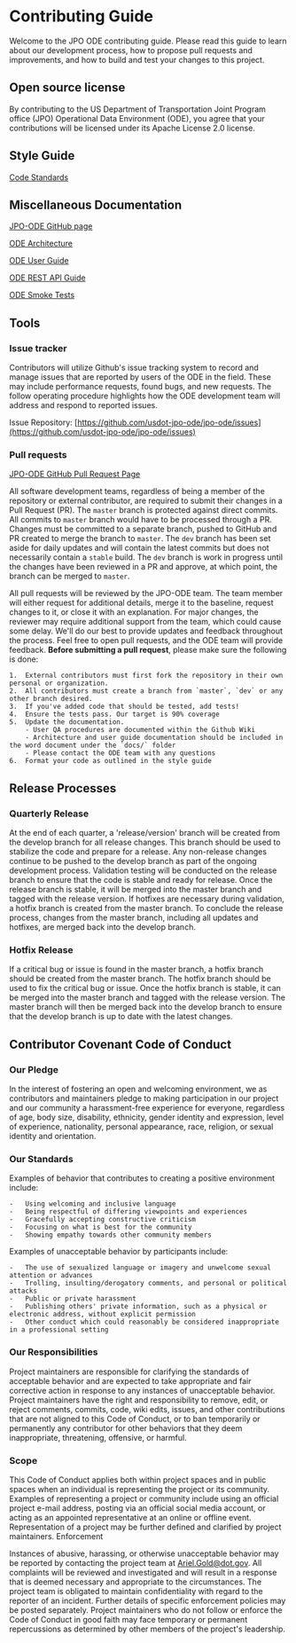 
# Contributing Guide

Welcome to the JPO ODE contributing guide. Please read this guide to learn about our development process, how to propose pull requests and improvements, and how to build and test your changes to this project. 


## Open source license

By contributing to the US Department of Transportation Joint Program office (JPO) Operational Data Environment (ODE), you agree that your contributions will be licensed under its Apache License 2.0 license.

## Style Guide

[Code Standards](https://usdotjpoode.atlassian.net/wiki/spaces/ODTD/pages/8234945/Code+Standards)


## Miscellaneous Documentation

[JPO-ODE GitHub page](https://github.com/usdot-jpo-ode/jpo-ode)

[ODE Architecture](https://github.com/usdot-jpo-ode/jpo-ode/blob/develop/docs/JPO%20ODE%20Architecture.docx)

[ODE User Guide](https://github.com/usdot-jpo-ode/jpo-ode/blob/develop/docs/JPO_ODE_UserGuide.docx)

[ODE REST API Guide](https://usdot-jpo-ode.github.io)

[ODE Smoke Tests](https://github.com/usdot-jpo-ode/jpo-ode/wiki/JPO-ODE-QA-Documents)

## Tools

### Issue tracker
Contributors will utilize Github's issue tracking system to record and manage issues that are reported by users of the ODE in the field. These may include performance requests, found bugs, and new requests. The follow operating procedure highlights how the ODE development team will address and respond to reported issues.

Issue Repository: [https://github.com/usdot-jpo-ode/jpo-ode/issues](https://github.com/usdot-jpo-ode/jpo-ode/issues)

### Pull requests

[JPO-ODE GitHub Pull Request Page](https://github.com/usdot-jpo-ode/jpo-ode/pulls)

All software development teams, regardless of being a member of the repository or external contributor, are required to submit their changes in a Pull Request (PR). The `master` branch is protected against direct commits. All commits to `master` branch would have to be processed through a PR. Changes must be committed to a separate branch, pushed to GitHub and PR created to merge the branch to `master`. The `dev` branch has been set aside for daily updates and will contain the latest commits but does not necessarily contain a `stable` build. The `dev` branch is work in progress until the changes have been reviewed in a PR and approve, at which point, the branch can be merged to `master`.

All pull requests will be reviewed by the JPO-ODE team. The team member will either request for additional details, merge it to the baseline, request changes to it, or close it with an explanation. For major changes, the reviewer may require additional support from the team, which could cause some delay. We'll do our best to provide updates and feedback throughout the process. Feel free to open pull requests, and the ODE team will provide feedback.
**Before submitting a pull request**, please make sure the following is done:
	
	1.	External contributors must first fork the repository in their own personal or organization.
	2.	All contributors must create a branch from `master`, `dev` or any other branch desired.
	3.	If you've added code that should be tested, add tests!
	4.	Ensure the tests pass. Our target is 90% coverage
	5.	Update the documentation.
		- User QA procedures are documented within the Github Wiki
		- Architecture and user guide documentation should be included in the word document under the `docs/` folder
		- Please contact the ODE team with any questions
	6.	Format your code as outlined in the style guide

## Release Processes
### Quarterly Release
At the end of each quarter, a 'release/version' branch will be created from the develop branch for all release changes. This branch should be used to stabilize the code and prepare for a release. Any non-release changes continue to be pushed to the develop branch as part of the ongoing development process. Validation testing will be conducted on the release branch to ensure that the code is stable and ready for release. Once the release branch is stable, it will be merged into the master branch and tagged with the release version. If hotfixes are necessary during validation, a hotfix branch is created from the master branch. To conclude the release process, changes from the master branch, including all updates and hotfixes, are merged back into the develop branch.

### Hotfix Release
If a critical bug or issue is found in the master branch, a hotfix branch should be created from the master branch. The hotfix branch should be used to fix the critical bug or issue. Once the hotfix branch is stable, it can be merged into the master branch and tagged with the release version. The master branch will then be merged back into the develop branch to ensure that the develop branch is up to date with the latest changes.

## Contributor Covenant Code of Conduct
### Our Pledge
In the interest of fostering an open and welcoming environment, we as contributors and maintainers pledge to making participation in our project and our community a harassment-free experience for everyone, regardless of age, body size, disability, ethnicity, gender identity and expression, level of experience, nationality, personal appearance, race, religion, or sexual identity and orientation.

### Our Standards
Examples of behavior that contributes to creating a positive environment include:
	
	-	Using welcoming and inclusive language
	-	Being respectful of differing viewpoints and experiences
	-	Gracefully accepting constructive criticism
	-	Focusing on what is best for the community
	-	Showing empathy towards other community members

Examples of unacceptable behavior by participants include:

	-	The use of sexualized language or imagery and unwelcome sexual attention or advances
	-	Trolling, insulting/derogatory comments, and personal or political attacks
	-	Public or private harassment
	-	Publishing others' private information, such as a physical or electronic address, without explicit permission
	-	Other conduct which could reasonably be considered inappropriate in a professional setting

### Our Responsibilities
Project maintainers are responsible for clarifying the standards of acceptable behavior and are expected to take appropriate and fair corrective action in response to any instances of unacceptable behavior.
Project maintainers have the right and responsibility to remove, edit, or reject comments, commits, code, wiki edits, issues, and other contributions that are not aligned to this Code of Conduct, or to ban temporarily or permanently any contributor for other behaviors that they deem inappropriate, threatening, offensive, or harmful.

### Scope
This Code of Conduct applies both within project spaces and in public spaces when an individual is representing the project or its community. Examples of representing a project or community include using an official project e-mail address, posting via an official social media account, or acting as an appointed representative at an online or offline event. Representation of a project may be further defined and clarified by project maintainers.
Enforcement

Instances of abusive, harassing, or otherwise unacceptable behavior may be reported by contacting the project team at Ariel.Gold@dot.gov. All complaints will be reviewed and investigated and will result in a response that is deemed necessary and appropriate to the circumstances. The project team is obligated to maintain confidentiality with regard to the reporter of an incident. Further details of specific enforcement policies may be posted separately.
Project maintainers who do not follow or enforce the Code of Conduct in good faith may face temporary or permanent repercussions as determined by other members of the project's leadership.
